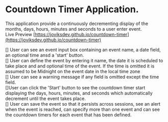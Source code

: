 # Countdown Timer Application.

This application provide a continuously decrementing display of the months, days, hours, minutes and seconds to a user enter event. <br>
Live Preview [https://joviksdev.github.io/countdown-timer](https://joviksdev.github.io/countdown-timer) <br>

[] User can see an event input box containing an event name, a date field, an optional time ansd a 'start' button. <br>
[] User can define the event by entering it name, the date it is scheduled to take place and and optional time of the event. If the time is omitted it is assumed to be Midnight on the event date in the local time zone <br>
[] User can see a warning message if any field is omitted except the time field. <br>
[]User can click the 'Start' button to see the countdown timer start displaying the days, hours, minutes, and seconds which automatically decrement until the event takes place. <br>
[] User can save the event so that it persists across sessions, see an alert when the event is reached, can specify more than one event and can see the countdown timers for each event that has been defined.
